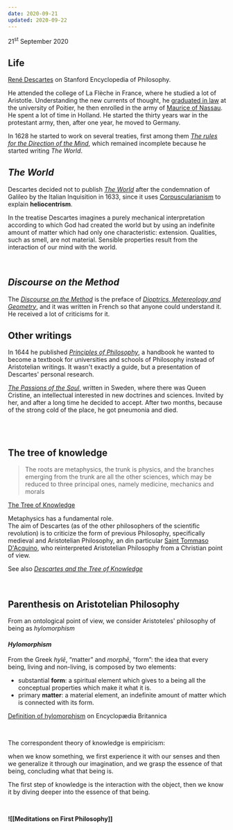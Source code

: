 ```yaml
---
date: 2020-09-21
updated: 2020-09-22
---
```

<p class="date">21<sup>st</sup> September 2020</p>

## Life

[René Descartes](https://plato.stanford.edu/entries/descartes/ "René Descartes on Stanford Encyclopedia of Philosophy") on Stanford Encyclopedia of Philosophy.

He attended the college of La Flèche in France, where he studied a lot of Aristotle.
Understanding the new currents of thought, he <u>graduated in law</u> at the university of Poitier, he then enrolled in the army of [Maurice of Nassau](https://www.wikiwand.com/en/Prince_of_Orange "Prince of Orange on Wikipedia"). He spent a lot of time in Holland. He started the thirty years war in the protestant army, then, after one year, he moved to Germany.

In 1628 he started to work on several treaties, first among them <cite><a href="https://en.wikipedia.org/wiki/Rules_for_the_Direction_of_the_Mind" rel="noopener noreferrer" target="_blank" title="The rules for the Direction of the Mind on Wikipedia">The rules for the Direction of the Mind</a></cite>, which remained incomplete because he started writing <cite>The World</cite>.

## <cite>The World</cite>

Descartes decided not to publish <cite><a href="https://www.wikiwand.com/en/The_World_(book)" rel="noopener noreferrer" target="_blank">The World</a></cite> after the condemnation of Galileo by the Italian Inquisition in 1633, since it uses [Corpuscularianism](https://www.wikiwand.com/en/Corpuscularianism) to explain **heliocentrism**.

In the treatise Descartes imagines a purely mechanical interpretation according to which God had created the world but by using an indefinite amount of matter which had only one characteristic: extension. Qualities, such as smell, are not material. Sensible properties result from the interaction of our mind with the world.

<br>

## <cite>Discourse on the Method</cite>

The <cite><a href="https://www.wikiwand.com/en/Discourse_on_the_Method" title="Discourse on the Method on Wikipedia" target="_blank" rel="noopener noreferrer">Discourse on the Method</a></cite> is the preface of <cite><a href="https://www.wikiwand.com/en/Dioptrique" rel="noopener noreferrer" target="_blank">Dioptrics, Metereology and Geometry</a></cite>, and it was written in French so that anyone could understand it. He received a lot of criticisms for it.

## Other writings

In 1644 he published <cite><a href="https://www.wikiwand.com/en/Principles_of_Philosophy" rel="noopener noreferrer" target="_blank" title="Principles of Philosophy on Wikipedia">Principles of Philosophy</a></cite>, a handbook he wanted to become a textbook for universities and schools of Philosophy instead of Aristotelian writings. It wasn't exactly a guide, but a presentation of Descartes' personal research.

<cite><a href="https://www.wikiwand.com/en/Passions_of_the_Soul" rel="noopener noreferrer" target="_blank">The Passions of the Soul</a></cite>, written in Sweden, where there was Queen Cristine, an intellectual interested in new doctrines and sciences. Invited by her, and after a long time he decided to accept. After two months, because of the strong cold of the place, he got pneumonia and died.

<br>
<br>

## The tree of knowledge

> The roots are metaphysics, the trunk is physics, and the branches emerging from the trunk are all the other sciences, which may be reduced to three principal ones, namely medicine, mechanics and morals

[The Tree of Knowledge](https://prezi.com/-ccvgh4vc9wu/descartes/)

Metaphysics has a fundamental role.\
The aim of Descartes (as of the other philosophers of the scientific revolution) is to criticize the form of previous Philosophy, specifically medieval and Aristotelian Philosophy, an din particular [Saint Tommaso D'Acquino](https://plato.stanford.edu/entries/aquinas/ "Thomas Aquinas on Stanford Encyclopedia of Philosophy"), who reinterpreted Aristotelian Philosophy from a Christian point of view.

See also [<cite>Descartes and the Tree of Knowledge</cite>](https://www.jstor.org/stable/20117041 "a paper on Descartes and the Tree of Knowledge")

<br>

## Parenthesis on Aristotelian Philosophy

From an ontological point of view, we consider Aristoteles' philosophy of being as *hylomorphism*

#### *Hylomorphism*

From the Greek *hylē*, “matter” and *morphē*, “form”: the idea that every being, living and non-living, is composed by two elements:
- substantial **form**: a spiritual element which gives to a being all the conceptual properties which make it what it is.
- primary **matter**: a material element, an indefinite amount of matter which is connected with its form.

[Definition of hylomorphism](https://www.britannica.com/topic/hylomorphism "hylomorphism on Encyclopædia Britannica") on Encyclopædia Britannica

<br>

The correspondent theory of knowledge is empiricism:

when we know something, we first experience it with our senses and then we generalize it through our imagination, and we grasp the essence of that being, concluding what that being is.

The first step of knowledge is the interaction with the object, then we know it by diving deeper into the essence of that being.

<br>

**![[Meditations on First Philosophy]]**